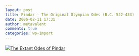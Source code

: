 ```yaml
---
layout: post
title: Pindar - The Original Olympian Odes (B.C. 522-433)
date: 2006-02-11 17:31
author: metavalent
comments: true
categories: wp-import
---
```

<!--Lead Photo --><a href="http://www.gutenberg.org/files/10717/10717-8.txt"><img src="https://web.archive.org/web/*/http://awebcamdarkly.com/">The Extant Odes of Pindar</a>
